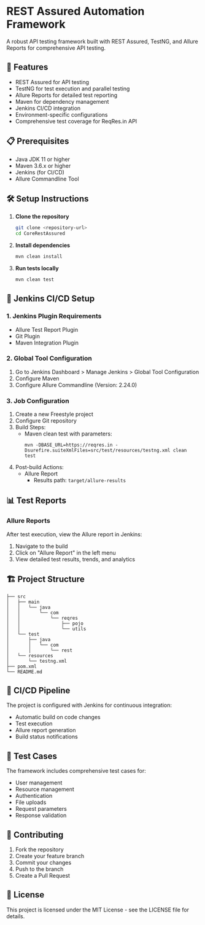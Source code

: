 # REST Assured Automation Framework

A robust API testing framework built with REST Assured, TestNG, and Allure Reports for comprehensive API testing.

## 🚀 Features

- REST Assured for API testing
- TestNG for test execution and parallel testing
- Allure Reports for detailed test reporting
- Maven for dependency management
- Jenkins CI/CD integration
- Environment-specific configurations
- Comprehensive test coverage for ReqRes.in API

## 📋 Prerequisites

- Java JDK 11 or higher
- Maven 3.6.x or higher
- Jenkins (for CI/CD)
- Allure Commandline Tool

## 🛠️ Setup Instructions

1. **Clone the repository**
   ```bash
   git clone <repository-url>
   cd CoreRestAssured
   ```

2. **Install dependencies**
   ```bash
   mvn clean install
   ```

3. **Run tests locally**
   ```bash
   mvn clean test
   ```

## 🔧 Jenkins CI/CD Setup

### 1. Jenkins Plugin Requirements
- Allure Test Report Plugin
- Git Plugin
- Maven Integration Plugin

### 2. Global Tool Configuration
1. Go to Jenkins Dashboard > Manage Jenkins > Global Tool Configuration
2. Configure Maven
3. Configure Allure Commandline (Version: 2.24.0)

### 3. Job Configuration
1. Create a new Freestyle project
2. Configure Git repository
3. Build Steps:
   - Maven clean test with parameters:
     ```
     mvn -DBASE_URL=https://reqres.in -Dsurefire.suiteXmlFiles=src/test/resources/testng.xml clean test
     ```
4. Post-build Actions:
   - Allure Report
     - Results path: `target/allure-results`

## 📊 Test Reports

### Allure Reports
After test execution, view the Allure report in Jenkins:
1. Navigate to the build
2. Click on "Allure Report" in the left menu
3. View detailed test results, trends, and analytics

## 🏗️ Project Structure

```
├── src
│   ├── main
│   │   └── java
│   │       └── com
│   │           └── reqres
│   │               ├── pojo
│   │               └── utils
│   └── test
│       ├── java
│       │   └── com
│       │       └── rest
│   └── resources
│       └── testng.xml
├── pom.xml
└── README.md
```

## 🔄 CI/CD Pipeline

The project is configured with Jenkins for continuous integration:
- Automatic build on code changes
- Test execution
- Allure report generation
- Build status notifications

## 📝 Test Cases

The framework includes comprehensive test cases for:
- User management
- Resource management
- Authentication
- File uploads
- Request parameters
- Response validation

## 🤝 Contributing

1. Fork the repository
2. Create your feature branch
3. Commit your changes
4. Push to the branch
5. Create a Pull Request

## 📄 License

This project is licensed under the MIT License - see the LICENSE file for details.